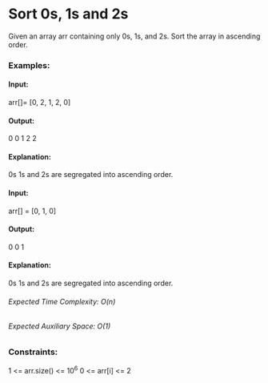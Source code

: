 # Sort 0s, 1s and 2s
Given an array arr containing only 0s, 1s, and 2s. Sort the array in ascending order.

### Examples:
#### Input: 
arr[]= [0, 2, 1, 2, 0]
#### Output: 
0 0 1 2 2
#### Explanation:
0s 1s and 2s are segregated into ascending order.

#### Input:
arr[] = [0, 1, 0]
#### Output: 
0 0 1
#### Explanation: 
0s 1s and 2s are segregated into ascending order.

###### Expected Time Complexity: O(n)
###### Expected Auxiliary Space: O(1)

### Constraints:
1 <= arr.size() <= $`10^6`$
0 <= arr[i] <= 2



